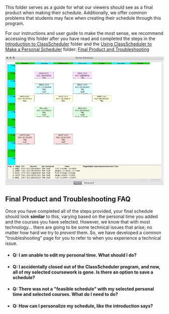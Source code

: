 This folder serves as a guide for what our viewers should see as a final product when making their schedule. Additionally, we offer common problems that students may face when creating their schedule through this program. 

For our instructions and user guide to make the most sense, we recommend accessing this folder after you have read and completed the steps in the [Introduction to ClassScheduler](1-Introduction%20to%20ClassScheduler) folder and the [Using ClassScheduler to Make a Personal Scheduler](2-Using%20ClassScheduler%20to%20Make%20a%20Personal%20Schedule) folder: [Final Product and Troubleshooting](Final%20Product%20and%20Troubleshooting.md) 

![Final Schedule](assets/7.png)

## Final Product and Troubleshooting FAQ
 
Once you have completed all of the steps provided, your final schedule should look **similar** to this, varying based on the personal time you added and the courses you have selected. However, we know that with most technology... there are going to be some technical issues that arise; no matter how hard we try to _prevent_ them. So, we have developed a common "troubleshooting" page for you to refer to when you experience a technical issue.

* #### Q: I am unable to edit my personal time. What should I do? 
* #### Q: I accidentally closed out of the ClassScheduler program, and now, all of my selected coursework is gone. Is there an option to save a schedule?
* #### Q: There was not a "feasible schedule" with my selected personal time and selected courses. What do I need to do? 
* #### Q: How can I personalize my schedule, like the introduction says?



